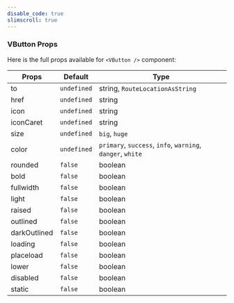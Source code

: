 ```yaml
---
disable_code: true
slimscroll: true
---
```


### VButton Props

Here is the full props available for `<VButton />` component:

| Props        | Default                                       | Type                                                          |
| ------------ | --------------------------------------------- | ------------------------------------------------------------- |
| to           | <span class="is-undefined">`undefined`</span> | string, <span class="is-array">`RouteLocationAsString`</span> |
| href         | <span class="is-undefined">`undefined`</span> | string                                                        |
| icon         | <span class="is-undefined">`undefined`</span> | string                                                        |
| iconCaret    | <span class="is-undefined">`undefined`</span> | string                                                        |
| size         | <span class="is-undefined">`undefined`</span> | `big`, `huge`                                                 |
| color        | <span class="is-undefined">`undefined`</span> | `primary`, `success`, `info`, `warning`, `danger`, `white`    |
| rounded      | <span class="is-boolean">`false`</span>       | boolean                                                       |
| bold         | <span class="is-boolean">`false`</span>       | boolean                                                       |
| fullwidth    | <span class="is-boolean">`false`</span>       | boolean                                                       |
| light        | <span class="is-boolean">`false`</span>       | boolean                                                       |
| raised       | <span class="is-boolean">`false`</span>       | boolean                                                       |
| outlined     | <span class="is-boolean">`false`</span>       | boolean                                                       |
| darkOutlined | <span class="is-boolean">`false`</span>       | boolean                                                       |
| loading      | <span class="is-boolean">`false`</span>       | boolean                                                       |
| placeload    | <span class="is-boolean">`false`</span>       | boolean                                                       |
| lower        | <span class="is-boolean">`false`</span>       | boolean                                                       |
| disabled     | <span class="is-boolean">`false`</span>       | boolean                                                       |
| static       | <span class="is-boolean">`false`</span>       | boolean                                                       |
